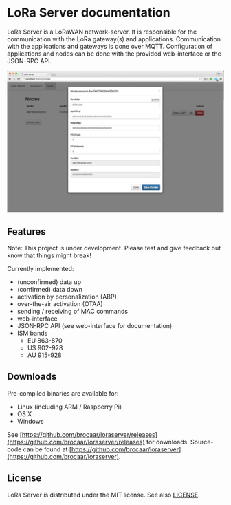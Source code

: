 # LoRa Server documentation

LoRa Server is a LoRaWAN network-server. It is responsible for the
communication with the LoRa gateway(s) and applications.
Communication with the applications and gateways is done over MQTT.
Configuration of applications and nodes can be done with the provided
web-interface or the JSON-RPC API.

![Webinterface](img/webinterface.jpg)

## Features

Note: This project is under development.
Please test and give feedback but know that things might break!

Currently implemented:

- (unconfirmed) data up
- (confirmed) data down
- activation by personalization (ABP)
- over-the-air activation (OTAA)
- sending / receiving of MAC commands
- web-interface
- JSON-RPC API (see web-interface for documentation)
- ISM bands
	- EU 863-870
	- US 902-928
	- AU 915-928

## Downloads

Pre-compiled binaries are available for:

* Linux (including ARM / Raspberry Pi)
* OS X
* Windows

See [https://github.com/brocaar/loraserver/releases](https://github.com/brocaar/loraserver/releases)
for downloads. Source-code can be found at
[https://github.com/brocaar/loraserver](https://github.com/brocaar/loraserver).

## License

LoRa Server is distributed under the MIT license. See also
[LICENSE](https://github.com/brocaar/loraserver/blob/master/LICENSE).

